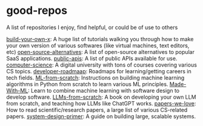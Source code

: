 # good-repos
A list of repositories I enjoy, find helpful, or could be of use to others

[build-your-own-x](https://github.com/codecrafters-io/build-your-own-x?tab=readme-ov-file#build-your-own-emulator--virtual-machine): A huge list of tutorials walking you through how to make your own version of various softwares (like virtual machines, text editors, etc)
[open-source-alternatives](https://github.com/btw-so/open-source-alternatives): A list of open-source alternatives to popular SaaS applications.
[public-apis](https://github.com/public-apis/public-apis?tab=readme-ov-file#anime): A list of public APIs available for use.
[computer-science](https://github.com/ossu/computer-science?tab=readme-ov-file): A digital university with tons of courses covering various CS topics.
[developer-roadmaap](https://github.com/kamranahmedse/developer-roadmap): Roadmaps for learning/getting careers in tech fields.
[ML-from-scratch](https://github.com/eriklindernoren/ML-From-Scratch?tab=readme-ov-file): Instructions on building machine learning algorithms in Python from scratch to learn various ML principles.
[Made-With-ML](https://github.com/GokuMohandas/Made-With-ML?tab=readme-ov-file): Learn to combine machine learning with software design to develop software.
[LLMs-from-scratch](https://github.com/rasbt/LLMs-from-scratch): A book on developing your own LLM from scratch, and teaching how LLMs like ChatGPT works.
[papers-we-love](https://github.com/papers-we-love/papers-we-love?tab=readme-ov-file): How to read scientific/research papers, a large list of various CS-related papers.
[system-design-primer](https://github.com/donnemartin/system-design-primer?tab=readme-ov-file): A guide on building large, scalable systems.
